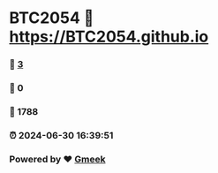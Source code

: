 # BTC2054 :link: https://BTC2054.github.io 
### :page_facing_up: [3](https://BTC2054.github.io/tag.html) 
### :speech_balloon: 0 
### :hibiscus: 1788 
### :alarm_clock: 2024-06-30 16:39:51 
### Powered by :heart: [Gmeek](https://github.com/Meekdai/Gmeek)
